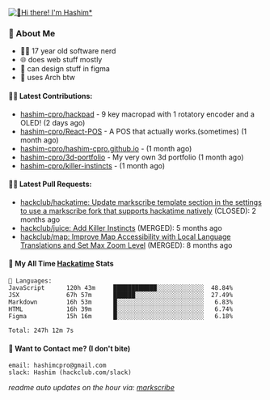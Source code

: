 [![👋Hi there! I'm Hashim*](/assets/intro.gif "Go To hashim-ali.work")](https://hashim-ali.work)

### 📖 About Me
- 👨‍💻 17 year old software nerd
- 🌐 does web stuff mostly
- 🎨 can design stuff in figma
- 🐧 uses Arch btw

#### 👷‍♂️ Latest Contributions:
- [hashim-cpro/hackpad](https://github.com/hashim-cpro/hackpad) - 9 key macropad with 1 rotatory encoder and a OLED! (2 days ago)
- [hashim-cpro/React-POS](https://github.com/hashim-cpro/React-POS) - A POS that actually works.(sometimes) (1 month ago)
- [hashim-cpro/hashim-cpro.github.io](https://github.com/hashim-cpro/hashim-cpro.github.io) -  (1 month ago)
- [hashim-cpro/3d-portfolio](https://github.com/hashim-cpro/3d-portfolio) - My very own 3d portfolio (1 month ago)
- [hashim-cpro/killer-instincts](https://github.com/hashim-cpro/killer-instincts) -  (1 month ago)

#### 🧑‍💻 Latest Pull Requests:
- [hackclub/hackatime: Update markscribe template section in the settings to use a markscribe fork that supports hackatime natively](https://github.com/hackclub/hackatime/pull/258) (CLOSED): 2 months ago
- [hackclub/juice: Add  Killer Instincts](https://github.com/hackclub/juice/pull/248) (MERGED): 5 months ago
- [hackclub/map: Improve Map Accessibility with Local Language Translations and Set Max Zoom Level](https://github.com/hackclub/map/pull/12) (MERGED): 8 months ago

#### 📡 My All Time [Hackatime](https://hackatime.hackclub.com) Stats
```
💾 Languages:
JavaScript      120h 43m     ████████████░░░░░░░░░░░░░  48.84%
JSX             67h 57m      ██████░░░░░░░░░░░░░░░░░░░  27.49%
Markdown        16h 53m      █░░░░░░░░░░░░░░░░░░░░░░░░   6.83%
HTML            16h 39m      █░░░░░░░░░░░░░░░░░░░░░░░░   6.74%
Figma           15h 16m      █░░░░░░░░░░░░░░░░░░░░░░░░   6.18%

Total: 247h 12m 7s
```
#### 📮 Want to Contact me? (I don't bite)
```
email: hashimcpro@gmail.com
slack: Hashim (hackclub.com/slack)
```
_readme auto updates on the hour via: [markscribe](https://github.com/hashim-cpro/markscribe)_